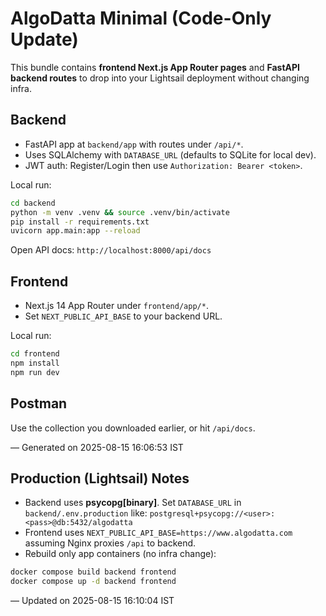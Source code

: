# AlgoDatta Minimal (Code-Only Update)

This bundle contains **frontend Next.js App Router pages** and **FastAPI backend routes** to drop into your Lightsail deployment without changing infra.

## Backend
- FastAPI app at `backend/app` with routes under `/api/*`.
- Uses SQLAlchemy with `DATABASE_URL` (defaults to SQLite for local dev).
- JWT auth: Register/Login then use `Authorization: Bearer <token>`.

Local run:
```bash
cd backend
python -m venv .venv && source .venv/bin/activate
pip install -r requirements.txt
uvicorn app.main:app --reload
```
Open API docs: `http://localhost:8000/api/docs`

## Frontend
- Next.js 14 App Router under `frontend/app/*`.
- Set `NEXT_PUBLIC_API_BASE` to your backend URL.

Local run:
```bash
cd frontend
npm install
npm run dev
```

## Postman
Use the collection you downloaded earlier, or hit `/api/docs`.

— Generated on 2025-08-15 16:06:53 IST


## Production (Lightsail) Notes
- Backend uses **psycopg[binary]**. Set `DATABASE_URL` in `backend/.env.production` like:
  `postgresql+psycopg://<user>:<pass>@db:5432/algodatta`
- Frontend uses `NEXT_PUBLIC_API_BASE=https://www.algodatta.com` assuming Nginx proxies `/api` to backend.
- Rebuild only app containers (no infra change):
```bash
docker compose build backend frontend
docker compose up -d backend frontend
```
— Updated on 2025-08-15 16:10:04 IST
